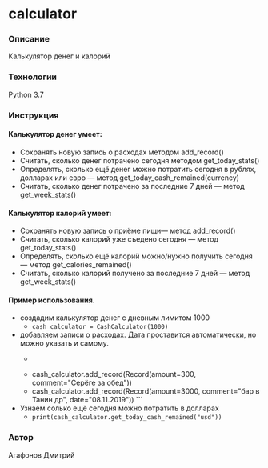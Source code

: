 # calculator
### Описание
Калькулятор денег и калорий
### Технологии
Python 3.7
### Инструкция

#### Калькулятор денег умеет:
- Сохранять новую запись о расходах методом add_record()
- Считать, сколько денег потрачено сегодня методом get_today_stats()
- Определять, сколько ещё денег можно потратить сегодня в рублях, долларах или евро — метод get_today_cash_remained(currency)
- Считать, сколько денег потрачено за последние 7 дней — метод get_week_stats()
#### Калькулятор калорий умеет:
- Сохранять новую запись о приёме пищи— метод add_record()
- Считать, сколько калорий уже съедено сегодня — метод get_today_stats()
- Определять, сколько ещё калорий можно/нужно получить сегодня — метод get_calories_remained()
- Считать, сколько калорий получено за последние 7 дней — метод get_week_stats()
#### Пример использования.
- создадим калькулятор денег с дневным лимитом 1000
  - ``` cash_calculator = CashCalculator(1000) ```
- добавляем записи о расходах. Дата проставится автоматически, но можно указать и самому.
  - ``` cash_calculator.add_record(Record(amount=145, comment="кофе"))
  - cash_calculator.add_record(Record(amount=300, comment="Серёге за обед"))
  - cash_calculator.add_record(Record(amount=3000, comment="бар в Танин др", date="08.11.2019")) ```
- Узнаем солько ещё сегодня можно потратить в долларах
  - ``` print(cash_calculator.get_today_cash_remained("usd")) ```
### Автор
Агафонов Дмитрий

